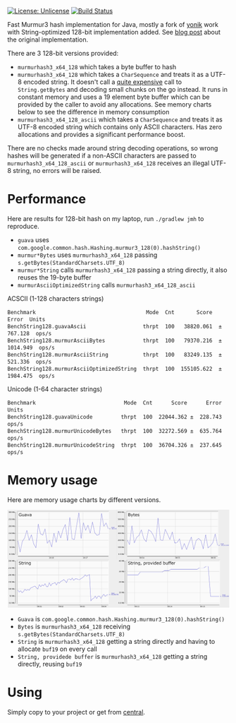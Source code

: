 [![License: Unlicense](https://img.shields.io/badge/license-Unlicense-blue.svg)](http://unlicense.org/)
[![Build Status](https://travis-ci.com/eprst/murmur3.svg?branch=master)](https://travis-ci.com/eprst/murmur3)

Fast Murmur3 hash implementation for Java, mostly a fork of
[yonik](https://github.com/yonik/java_util) work with
String-optimized 128-bit implementation added. See [blog post](http://yonik.com/murmurhash3-for-java/)
about the original implementation.

There are 3 128-bit versions provided:
- `murmurhash3_x64_128` which takes a byte buffer to hash
- `murmurhash3_x64_128` which takes a `CharSequence` and treats it as a UTF-8 encoded string. It doesn't
call a [quite expensive](http://www.evanjones.ca/software/java-string-encoding-internals.html) call to
`String.getBytes` and decoding small chunks on the go instead. It runs in constant memory and uses a 19 element
byte buffer which can be provided by the caller to avoid any allocations. See memory charts below to see the difference
in memory consumption
- `murmurhash3_x64_128_ascii` which takes a `CharSequence` and treats it as UTF-8 encoded string which contains
only ASCII characters. Has zero allocations and provides a significant performance boost.

There are no checks made around string decoding operations, so wrong hashes will be generated if a non-ASCII characters
are passed to `murmurhash3_x64_128_ascii` or `murmurhash3_x64_128` receives an illegal UTF-8 string, no errors will be
raised. 

# Performance
Here are results for 128-bit hash on my laptop, run `./gradlew jmh` to reproduce.

- `guava` uses `com.google.common.hash.Hashing.murmur3_128(0).hashString()`
- `murmur*Bytes` uses `murmurhash3_x64_128` passing `s.getBytes(StandardCharsets.UTF_8)`
- `murmur*String` calls `murmurhash3_x64_128` passing a string directly, it also reuses the 19-byte buffer
- `murmurAsciiOptimizedString` calls `murmurhash3_x64_128_ascii`


ACSCII (1-128 characters strings)
```
Benchmark                                   Mode  Cnt       Score        Error  Units
BenchString128.guavaAscii                  thrpt  100   38820.061  ±   767.128  ops/s
BenchString128.murmurAsciiBytes            thrpt  100   79370.216  ±  1014.949  ops/s
BenchString128.murmurAsciiString           thrpt  100   83249.135  ±   521.336  ops/s
BenchString128.murmurAsciiOptimizedString  thrpt  100  155105.622  ±  1984.475  ops/s
```

Unicode (1-64 character strings)
```
Benchmark                            Mode  Cnt      Score      Error  Units
BenchString128.guavaUnicode         thrpt  100  22044.362 ±  228.743  ops/s
BenchString128.murmurUnicodeBytes   thrpt  100  32272.569 ±  635.764  ops/s
BenchString128.murmurUnicodeString  thrpt  100  36704.326 ±  237.645  ops/s
```

# Memory usage
Here are memory usage charts by different versions.

![Memory Usage](mem_usage.png)

- `Guava` is `com.google.common.hash.Hashing.murmur3_128(0).hashString()`
- `Bytes` is `murmurhash3_x64_128` receiving `s.getBytes(StandardCharsets.UTF_8)`
- `String` is `murmurhash3_x64_128` getting a string directly and having to allocate `buf19` on every call
- `String, providede buffer` is `murmurhash3_x64_128` getting a string directly, reusing `buf19`

# Using
Simply copy to your project or get from
[central](https://search.maven.org/artifact/com.github.eprst/murmur3/0.1/jar).
